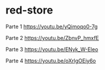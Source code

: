 # red-store
Parte 1 
https://youtu.be/yQimoqo0-7g

Parte 2
https://youtu.be/ZbnvP_hmxfE

Parte 3
https://youtu.be/ENyk_W-Eleo

Parte 4
https://youtu.be/oXrlgOEiy6o